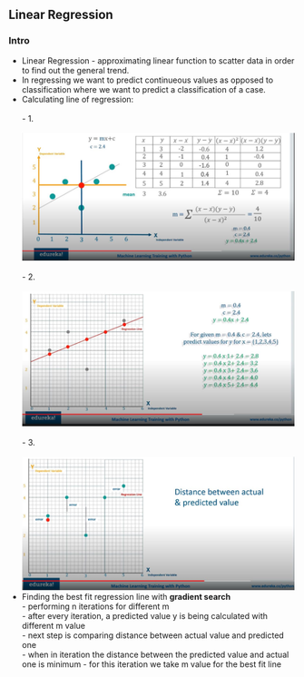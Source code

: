 <h2>Linear Regression</h2>

<h3>Intro</h3>
<ul>
  <li>Linear Regression - approximating linear function to scatter data in order to find out the general trend.</li>
  <li>In regressing we want to predict continueous values as opposed to classification where we want to predict a classification of a case.</li>
  <li>Calculating line of regression:
    <br>
    <br>
    - 1.
    <br>
    <br>
    <img src="images/linear_reg.JPG">
    <br>
    <br>
    - 2.
    <br>
    <br>
    <img src="images/predictions.JPG">
    <br>
    <br>
    - 3.
    <br>
    <br>
    <img src="images/error.JPG">
    <br>
  </li>
  <li> Finding the best fit regression line with <b>gradient search</b>
    <br>
    - performing n iterations for different m <br>
    - after every iteration, a predicted value y is being calculated with different m value <br>
    - next step is comparing distance between actual value and predicted one <br>
    - when in iteration the distance between the predicted value and actual one is minimum - for this iteration we take m value for the best fit line <br>
  </li>
  
</ul>

